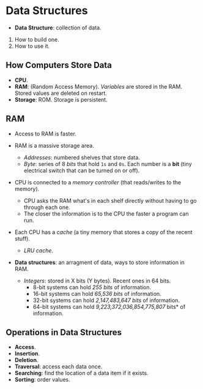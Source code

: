 # Data Structures

* **Data Structure**: collection of data.

1. How to build one.
2. How to use it.

## How Computers Store Data

* **CPU**.
* **RAM**: (Random Access Memory). *Variables* are stored in the RAM. Stored
  values are deleted on restart.
* **Storage**: ROM. Storage is persistent.

## RAM

* Access to RAM is faster.
* RAM is a massive storage area.
  * *Addresses*: numbered shelves that store data.
  * *Byte*: series of 8 *bits* that hold `1s` and `0s`. Each number is a **bit** (tiny electrical
    switch that can be turned on or off).
* CPU is connected to a *memory controller* (that reads/writes to the memory).
  * CPU asks the RAM what's in each shelf directly without having to go through
  each one.
  * The closer the information is to the CPU the faster a program can run.

* Each CPU has a *cache* (a tiny memory that stores a copy of the recent stuff).
    * *LRU cache*.

* **Data structures**: an arragment of data, ways to store information in RAM.
  * *Integers*: stored in X bits (Y bytes). Recent ones in 64 bits.
    * 8-bit systems can hold *255 bits* of information.
    * 16-bit systems can hold *65,536 bits* of information.
    * 32-bit systems can hold *2,147,483,647 bits* of information.
    * 64-bit systems can hold *9,223,372,036,854,775,807* bits* of information.

## Operations in Data Structures

* **Access**.
* **Insertion**.
* **Deletion**.
* **Traversal**: access each data once.
* **Searching**: find the location of a data item if it exists.
* **Sorting**: order values.
